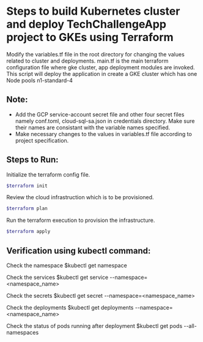 # Steps to build Kubernetes cluster and deploy TechChallengeApp project to GKEs using Terraform

Modify the variables.tf file in the root directory for changing the values related to cluster and deployments.
main.tf is the main terraform configuration file where gke cluster, app deployment modules are invoked.
This script will deploy the application in create a GKE cluster which has one Node pools  n1-standard-4 


## Note:

- Add the GCP service-account secret file and other four secret files namely  conf.toml,  cloud-sql-sa.json in credentials directory. Make sure their names are consistant with the variable names specified.
- Make necessary changes to the values in variables.tf file according to project specification.

## Steps to Run:

Initialize the terraform config file.
```bash
$terraform init
```

Review the cloud infrastruction which is to be provisioned.
```bash
$terraform plan
```

Run the terraform execution to provision the infrastructure.
```bash
$terraform apply
```

## Verification using kubectl command:

Check the namespace
 $kubectl get namespace

Check the services
 $kubectl get service --namespace=<namespace_name>

Check the secrets
 $kubectl get secret --namespace=<namespace_name>

Check the deployments
 $kubectl get deployments --namespace=<namespace_name>

Check the status of pods running after deployment
 $kubectl get pods --all-namespaces
